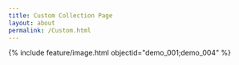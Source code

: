 ```yaml
---
title: Custom Collection Page
layout: about
permalink: /Custom.html
---
```

{% include feature/image.html objectid="demo_001;demo_004" %}
